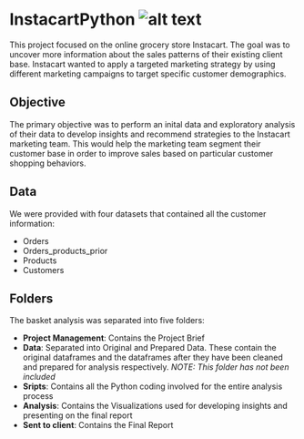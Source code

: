 # InstacartPython ![alt text](https://branditechture.agency/brand-logos/download/instacart/)
This project focused on the online grocery store Instacart.  The goal was to uncover more information about the sales patterns of their existing client base.  Instacart wanted to apply a targeted marketing strategy by using different marketing campaigns to target specific customer demographics.  
## Objective
The primary objective was to perform an inital data and exploratory analysis of their data to develop insights and recommend strategies to the 
Instacart marketing team.  This would help the marketing team segment their customer base in order to improve sales based on particular customer shopping behaviors.  
## Data
We were provided with four datasets that contained all the customer information: 

- Orders
- Orders_products_prior
- Products
- Customers

## Folders
The basket analysis was separated into five folders: 
- **Project Management**: Contains the Project Brief
- **Data**: Separated into Original and Prepared Data.  These contain the original dataframes and the dataframes after they have been cleaned and prepared for analysis respectively.  _NOTE: This folder has not been included_
- **Sripts**: Contains all the Python coding involved for the entire analysis process
- **Analysis**: Contains the Visualizations used for developing insights and presenting on the final report
- **Sent to client**: Contains the Final Report
